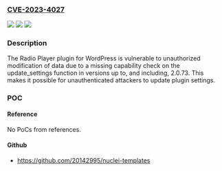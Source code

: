 ### [CVE-2023-4027](https://cve.mitre.org/cgi-bin/cvename.cgi?name=CVE-2023-4027)
![](https://img.shields.io/static/v1?label=Product&message=Radio%20Player%20%E2%80%93%20Live%20Shoutcast%2C%20Icecast%20and%20Any%20Audio%20Stream%20Player%20for%20WordPress&color=blue)
![](https://img.shields.io/static/v1?label=Version&message=*%3C%3D%202.0.73%20&color=brighgreen)
![](https://img.shields.io/static/v1?label=Vulnerability&message=CWE-862%20Missing%20Authorization&color=brighgreen)

### Description

The Radio Player plugin for WordPress is vulnerable to unauthorized modification of data due to a missing capability check on the update_settings function in versions up to, and including, 2.0.73. This makes it possible for unauthenticated attackers to update plugin settings.

### POC

#### Reference
No PoCs from references.

#### Github
- https://github.com/20142995/nuclei-templates


